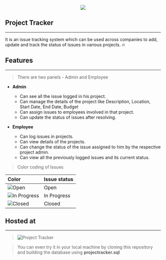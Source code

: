 <p align="center">
<img src="https://user-images.githubusercontent.com/25130101/38166272-db95e708-353e-11e8-9c90-9a6aec5b05d8.png"/>
</p>

## Project Tracker
------------------------------------------

It is an issue tracking system which can be used across companies to add, update and track the status of issues in various projects. :fire:


## Features
------------------------------------------

> There are two panels - Admin and Employee

* **Admin**
    * Can see all the issue logged in his project.
    * Can manage the details of the project like Description, Location, Start Date, End Date, Budget
    * Can assign issues to employees involved in that project.
    * Can update the status of issues after resolving.

* **Employee**
    * Can log issues in projects.
    * Can view details of the projects.
    * Can change the status of the issue assigned to him by the respective project admin.
    * Can view all the previously logged issues and its current status.
    
> Color coding of Issues

| Color  | Issue status  |
| :------------- | :------------- |
| ![Open](https://placehold.it/15/aaffa4/000000?text=+)  | Open | 
| ![In Progress](https://placehold.it/15/ebe4a4/000000?text=+)  | In Progress  |
| ![Closed](https://placehold.it/15/dfa1a8/000000?text=+)  | Closed  |

     
## Hosted at 
------------------------------------------

> ![Project Tracker](https://projecttrackershown.000webhostapp.com/)

> You can even try it in your local machine by cloning this repository and building the database using **projectracker.sql** 
